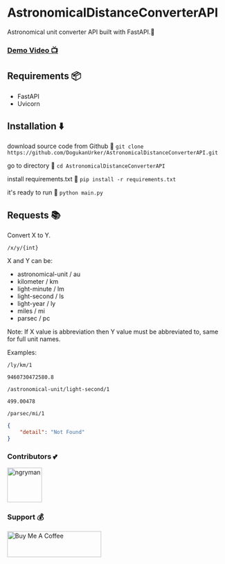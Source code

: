 # AstronomicalDistanceConverterAPI

Astronomical unit converter API built with FastAPI.🌌

### [Demo Video 📺](https://youtu.be/-jrgWP_N6xk)


## Requirements 📦

- FastAPI
- Uvicorn

## Installation ⬇️

download source code from Github 💾
`git clone https://github.com/DogukanUrker/AstronomicalDistanceConverterAPI.git`

go to directory 📁
`cd AstronomicalDistanceConverterAPI`

install requirements.txt 🔽
`pip install -r requirements.txt`

it's ready to run 🎉
`python main.py`

## Requests 📚

Convert X to Y.

```
/x/y/{int}
```
X and Y can be:
- astronomical-unit / au
- kilometer / km
- light-minute / lm
- light-second / ls
- light-year / ly
- miles / mi
- parsec / pc
 
Note:
If X value is abbreviation then Y value must be abbreviated to, same for full unit names.

Examples:

```
/ly/km/1
```

```
9460730472580.8
```


```
/astronomical-unit/light-second/1
```

```
499.00478
```


```
/parsec/mi/1
```

```json
{
    "detail": "Not Found"
}
```

### Contributors 💕

<a href="https://github.com/dogukanurker"><img src="https://avatars.githubusercontent.com/u/62756402" title="ngryman" width="80" height="80"></a>

### Support 💰

<a href="https://dogukanurker.com/donate" target="_blank"><img src="https://cdn.buymeacoffee.com/buttons/v2/arial-red.png" alt="Buy Me A Coffee" style="height: 60px !important;width: 217px !important;" ></a>
